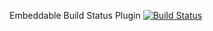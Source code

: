 Embeddable Build Status Plugin
[![Build Status](http://fmw-vaio:8080/job/ipa320__prio_build/badge/icon)](http://fmw-vaio:8080/job/ipa320__prio_build/)
